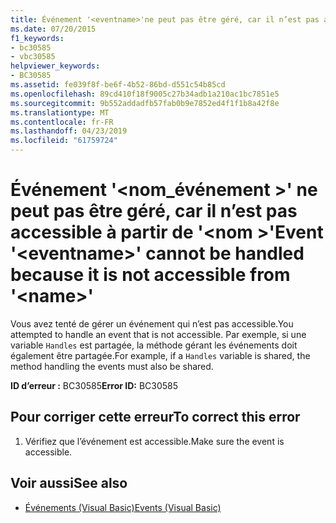 ```yaml
---
title: Événement '<eventname>'ne peut pas être géré, car il n’est pas accessible à partir de'<name>'
ms.date: 07/20/2015
f1_keywords:
- bc30585
- vbc30585
helpviewer_keywords:
- BC30585
ms.assetid: fe039f8f-be6f-4b52-86bd-d551c54b85cd
ms.openlocfilehash: 89cd410f18f9005c27b34adb1a210ac1bc7851e5
ms.sourcegitcommit: 9b552addadfb57fab0b9e7852ed4f1f1b8a42f8e
ms.translationtype: MT
ms.contentlocale: fr-FR
ms.lasthandoff: 04/23/2019
ms.locfileid: "61759724"
---
```

# <a name="event-eventname-cannot-be-handled-because-it-is-not-accessible-from-name"></a><span data-ttu-id="7f705-102">Événement '\<nom_événement >' ne peut pas être géré, car il n’est pas accessible à partir de '\<nom >'</span><span class="sxs-lookup"><span data-stu-id="7f705-102">Event '\<eventname>' cannot be handled because it is not accessible from '\<name>'</span></span>
<span data-ttu-id="7f705-103">Vous avez tenté de gérer un événement qui n’est pas accessible.</span><span class="sxs-lookup"><span data-stu-id="7f705-103">You attempted to handle an event that is not accessible.</span></span> <span data-ttu-id="7f705-104">Par exemple, si une variable `Handles` est partagée, la méthode gérant les événements doit également être partagée.</span><span class="sxs-lookup"><span data-stu-id="7f705-104">For example, if a `Handles` variable is shared, the method handling the events must also be shared.</span></span>  
  
 <span data-ttu-id="7f705-105">**ID d’erreur :** BC30585</span><span class="sxs-lookup"><span data-stu-id="7f705-105">**Error ID:** BC30585</span></span>  
  
## <a name="to-correct-this-error"></a><span data-ttu-id="7f705-106">Pour corriger cette erreur</span><span class="sxs-lookup"><span data-stu-id="7f705-106">To correct this error</span></span>  
  
1. <span data-ttu-id="7f705-107">Vérifiez que l’événement est accessible.</span><span class="sxs-lookup"><span data-stu-id="7f705-107">Make sure the event is accessible.</span></span>  
  
## <a name="see-also"></a><span data-ttu-id="7f705-108">Voir aussi</span><span class="sxs-lookup"><span data-stu-id="7f705-108">See also</span></span>

- [<span data-ttu-id="7f705-109">Événements (Visual Basic)</span><span class="sxs-lookup"><span data-stu-id="7f705-109">Events (Visual Basic)</span></span>](~/docs/visual-basic/programming-guide/language-features/events/index.md)

